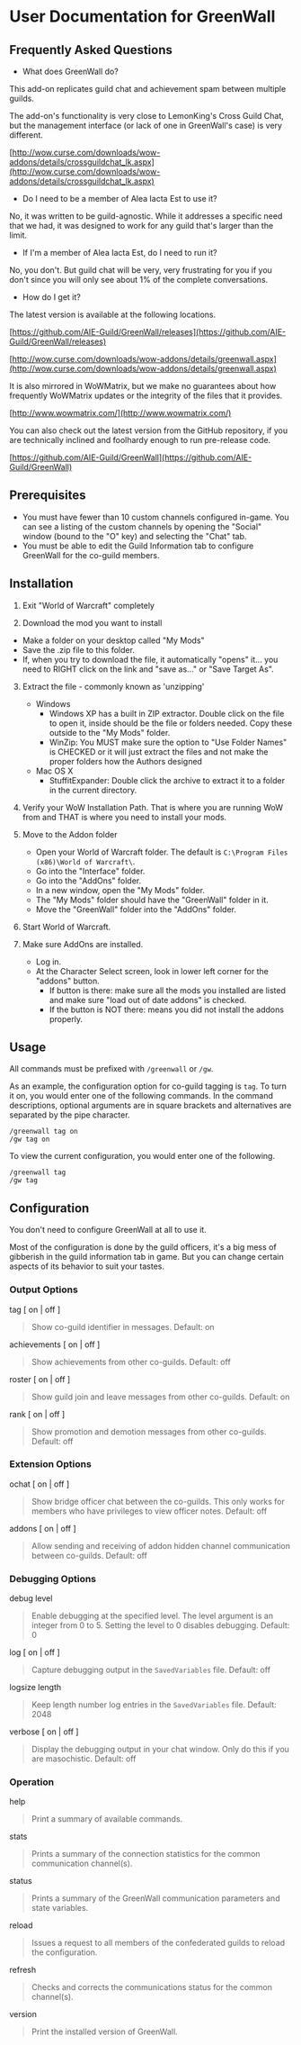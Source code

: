 # User Documentation for GreenWall #


## Frequently Asked Questions ##

- What does GreenWall do?

This add-on replicates guild chat and achievement spam between multiple guilds.
 
The add-on's functionality is very close to LemonKing's Cross Guild Chat, but the management interface (or lack of one in GreenWall's case) is very different.
 
[http://wow.curse.com/downloads/wow-addons/details/crossguildchat_lk.aspx](http://wow.curse.com/downloads/wow-addons/details/crossguildchat_lk.aspx)

 
- Do I need to be a member of Alea Iacta Est to use it?

No, it was written to be guild-agnostic.  While it addresses a specific need that we had, it was designed to work for any guild that's larger than the limit.


- If I'm a member of Alea Iacta Est, do I need to run it?

No, you don't. But guild chat will be very, very frustrating for you if you don't since you will only see about 1% of the complete conversations.


- How do I get it?

The latest version is available at the following locations.

[https://github.com/AIE-Guild/GreenWall/releases](https://github.com/AIE-Guild/GreenWall/releases)

[http://wow.curse.com/downloads/wow-addons/details/greenwall.aspx](http://wow.curse.com/downloads/wow-addons/details/greenwall.aspx)

It is also mirrored in WoWMatrix, but we make no guarantees about how frequently WoWMatrix updates or the integrity of the files that it provides.

[http://www.wowmatrix.com/](http://www.wowmatrix.com/)

You can also check out the latest version from the GitHub repository, if you are technically inclined and foolhardy enough to run pre-release code.

[https://github.com/AIE-Guild/GreenWall](https://github.com/AIE-Guild/GreenWall)


## Prerequisites ##


- You must have fewer than 10 custom channels configured in-game.  You can see a listing of the custom channels by opening the "Social" window (bound to the "O" key) and selecting the "Chat" tab.
- You must be able to edit the Guild Information tab to configure GreenWall for the co-guild members.


## Installation ##


1. Exit "World of Warcraft" completely

2. Download the mod you want to install
 -   Make a folder on your desktop called "My Mods"
 -   Save the .zip file to this folder.
 -   If, when you try to download the file, it automatically "opens" it... you need to RIGHT click on the link and "save as..." or "Save Target As". 

3. Extract the file - commonly known as 'unzipping'
  	- Windows
        - Windows XP has a built in ZIP extractor. Double click on the file to open it, inside should be the file or folders needed. Copy these outside to the "My Mods" folder.
        - WinZip: You MUST make sure the option to "Use Folder Names" is CHECKED or it will just extract the files and not make the proper folders how the Authors designed 
    - Mac OS X
        - StuffitExpander: Double click the archive to extract it to a folder in the current directory. 
    
4. Verify your WoW Installation Path. That is where you are running WoW from and THAT is where you need to install your mods.
    
5. Move to the Addon folder
    - Open your World of Warcraft folder. The default is `C:\Program Files (x86)\World of Warcraft\`.
    - Go into the "Interface" folder.
    - Go into the "AddOns" folder.
    - In a new window, open the "My Mods" folder.
    - The "My Mods" folder should have the "GreenWall" folder in it.
    - Move the "GreenWall" folder into the "AddOns" folder. 

6. Start World of Warcraft.

7. Make sure AddOns are installed.
    - Log in.
    - At the Character Select screen, look in lower left corner for the "addons" button.
        - If button is there: make sure all the mods you installed are listed and make sure "load out of date addons" is checked.
        - If the button is NOT there: means you did not install the addons properly. 


## Usage ##

All commands must be prefixed with `/greenwall` or `/gw`.

As an example, the configuration option for co-guild tagging is `tag`. To turn it on, you would enter one of the following commands. In the command descriptions, optional arguments are in square brackets and alternatives are separated by the pipe character.

    /greenwall tag on
    /gw tag on

To view the current configuration, you would enter one of the following.

    /greenwall tag
    /gw tag


## Configuration ##

You don't need to configure GreenWall at all to use it. 

Most of the configuration is done by the guild officers, it's a big mess of gibberish in the guild information tab in game. But you can change certain aspects of its behavior to suit your tastes.


### Output Options ###

tag [ on | off ]
> Show co-guild identifier in messages. 
> Default: on</dd>

achievements [ on | off ]
> Show achievements from other co-guilds. 
> Default: off</dd>

roster [ on | off ]
> Show guild join and leave messages from other co-guilds. 
> Default: on 

rank [ on | off ]
> Show promotion and demotion messages from other co-guilds. 
> Default: off 


### Extension Options ###

ochat [ on | off ]
> Show bridge officer chat between the co-guilds. This only works for members who have privileges to view officer notes.
> Default: off 

addons [ on | off ]
> Allow sending and receiving of addon hidden channel communication between co-guilds.
> Default: off 


### Debugging Options ###

debug level
> Enable debugging at the specified level. The level argument is an integer from 0 to 5. Setting the level to 0 disables debugging. 
> Default: 0 

log [ on | off ]
> Capture debugging output in the `SavedVariables` file. 
> Default: off 

logsize length
> Keep length number log entries in the `SavedVariables` file. 
> Default: 2048 

verbose [ on | off ]
> Display the debugging output in your chat window. Only do this if you are masochistic. 
> Default: off 


### Operation ###

help
> Print a summary of available commands. 

stats
> Prints a summary of the connection statistics for the common communication channel(s). 

status
> Prints a summary of the GreenWall communication parameters and state variables. 

reload
> Issues a request to all members of the confederated guilds to reload the configuration. 

refresh
> Checks and corrects the communications status for the common channel(s). 

version
> Print the installed version of GreenWall. 


